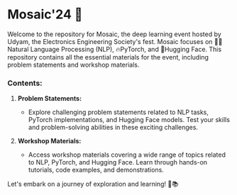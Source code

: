 # Mosaic'24 🤖

Welcome to the repository for Mosaic, the deep learning event hosted by Udyam, the Electronics Engineering Society's fest. Mosaic focuses on 🤟🏻Natural Language Processing (NLP), 🔥PyTorch, and 🤗Hugging Face. 
This repository contains all the essential materials for the event, including problem statements and workshop materials.

### Contents:

1. **Problem Statements:**
   - Explore challenging problem statements related to NLP tasks, PyTorch implementations, and Hugging Face models. Test your skills and problem-solving abilities in these exciting challenges.

2. **Workshop Materials:**
   - Access workshop materials covering a wide range of topics related to NLP, PyTorch, and Hugging Face. Learn through hands-on tutorials, code examples, and demonstrations.


Let's embark on a journey of exploration and learning! 🚀📚
